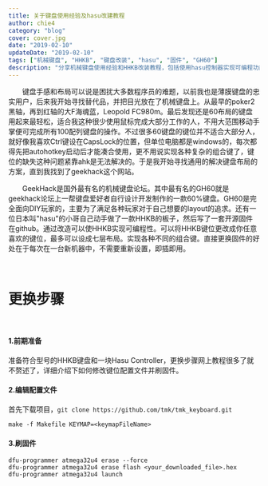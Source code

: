 ```yaml
---
title: 关于键盘使用经验及hasu改建教程
author: chie4
category: "blog"
cover: cover.jpg
date: "2019-02-10"
updateDate: "2019-02-10"
tags: ["机械键盘", "HHKB", "键盘改装", "hasu", "固件", "GH60"]
description: "分享机械键盘使用经验和HHKB改装教程，包括使用hasu控制器实现可编程功能的详细步骤和配置方法。"
---
```


&emsp;&emsp;键盘手感和布局可以说是困扰大多数程序员的难题，以前我也是薄膜键盘的忠实用户，后来我开始寻找替代品，并把目光放在了机械键盘上。从最早的poker2黑轴，再到红轴的大F海魂蓝，Leopold FC980m。最后发现还是60布局的键盘用起来最轻松，适合我这种很少使用鼠标完成大部分工作的人，不用大范围移动手掌便可完成所有100配列键盘的操作。不过很多60键盘的键位并不适合大部分人，就好像我喜欢Ctrl键设在CapsLock的位置，但单位电脑都是windows的，每次都得先把autohotkey启动后才能凑合使用，更不用说实现各种复杂的组合键了，键位的缺失这种问题紧靠ahk是无法解决的。于是我开始寻找通用的解决键盘布局的方案，直到我找到了geekhack这个网站。

&emsp;&emsp;GeekHack是国外最有名的机械键盘论坛。其中最有名的GH60就是geekhack论坛上一帮键盘爱好者自行设计开发制作的一款60%键盘。GH60是完全面向DIY玩家的，主要为了满足各种玩家对于自己想要的layout的追求。还有一位日本叫"hasu"的小哥自己动手做了一款HHKB的板子，然后写了一套开源固件在github。通过改造可以使HHKB实现可编程性。可以将HHKB键位更改成你任意喜欢的键位，最多可以设成七层布局。实现各种不同的组合键。直接更换固件的好处在于每次在一台新机器中，不需要重新设置，即插即用。

&emsp;&emsp;
# 更换步骤
&emsp;&emsp;

#### 1.前期准备
准备符合型号的HHKB键盘和一块Hasu Controller，更换步骤网上教程很多了就不赘述了，详细介绍下如何修改键位配置文件并刷固件。

#### 2.编辑配置文件
首先下载项目，`git clone https://github.com/tmk/tmk_keyboard.git`

```
make -f Makefile KEYMAP=<keymapFileName>
```
#### 3.刷固件
```
dfu-programmer atmega32u4 erase --force
dfu-programmer atmega32u4 erase flash <your_downloaded_file>.hex
dfu-programmer atmega32u4 launch
```
